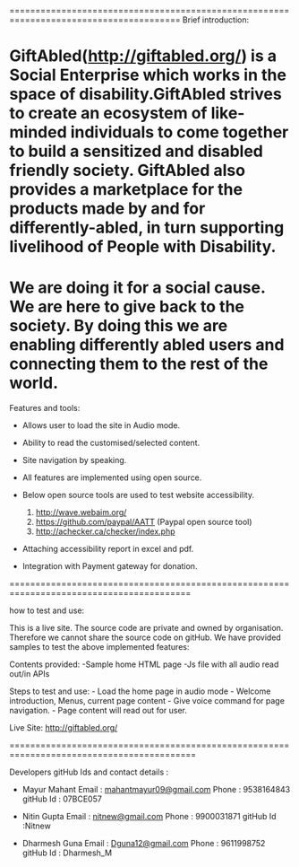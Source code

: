 
=======================================================================================
Brief introduction:

GiftAbled(http://giftabled.org/) is a Social Enterprise which works in the space of disability.GiftAbled strives 
to create an ecosystem of like-minded individuals to come together to build a sensitized and disabled friendly society.
GiftAbled also provides a marketplace for the products made by and for differently-abled, 
in turn supporting livelihood of People with Disability.
=======================================================================================
We are doing it for a social cause. We are here to give back to the society. By doing this we are 
enabling differently abled users and connecting them to the rest of the world.
=========================================================================================
Features and tools:

- Allows user to load the site in Audio mode.

- Ability to read the customised/selected content.

- Site navigation by speaking.

- All features are implemented using open source.

- Below open source tools are used to test website accessibility.
	1. http://wave.webaim.org/
	2. https://github.com/paypal/AATT (Paypal open source tool)
	3. http://achecker.ca/checker/index.php
	
- Attaching accessibility report in excel and pdf.

- Integration with Payment gateway for donation.

=========================================================================================

how to test and use:

This is a live site.  The source code are private and owned by organisation. 
Therefore we cannot share the source code on gitHub. 
We have provided samples to test the above implemented features:
 
 Contents provided:
	-Sample home HTML page
	-Js file with all audio read out/in APIs

 Steps to test and use:
	- Load the home page in audio mode
	- Welcome introduction, Menus, current page content
	- Give voice command for page navigation.
	- Page content will read out for user.
	
Live Site: http://giftabled.org/

==========================================================================================

Developers gitHub Ids and contact details :
- Mayur Mahant 
	Email : mahantmayur09@gmail.com
	Phone : 9538164843
	gitHub Id : 07BCE057
	
- Nitin Gupta 
	Email : nitnew@gmail.com
	Phone : 9900031871
	gitHub Id :Nitnew
	
- Dharmesh Guna 
	Email : Dguna12@gmail.com
	Phone : 9611998752
	gitHub Id : Dharmesh_M
